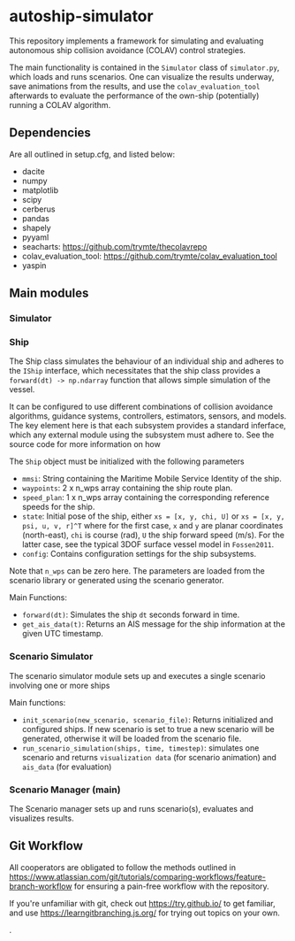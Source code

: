 # autoship-simulator
This repository implements a framework for simulating and evaluating autonomous ship collision avoidance (COLAV) control strategies.

The main functionality is contained in the `Simulator` class of `simulator.py`, which loads and runs scenarios. One can visualize the results underway, save animations from the results, and use the `colav_evaluation_tool` afterwards to evaluate the performance of the own-ship (potentially) running a COLAV algorithm.



## Dependencies
Are all outlined in setup.cfg, and listed below:

- dacite
- numpy
- matplotlib
- scipy
- cerberus
- pandas
- shapely
- pyyaml
- seacharts: https://github.com/trymte/thecolavrepo
- colav_evaluation_tool: https://github.com/trymte/colav_evaluation_tool
- yaspin

## Main modules

### Simulator

### Ship
The Ship class simulates the behaviour of an individual ship and adheres to the `IShip` interface, which necessitates that the ship class provides a `forward(dt) -> np.ndarray` function that allows simple simulation of the vessel.

It can be configured to use different combinations of collision avoidance algorithms, guidance systems, controllers, estimators, sensors, and models. The key element here is that each subsystem provides a standard inferface, which any external module using the subsystem must adhere to.  See the source code for more information on how

The `Ship` object must be initialized with the following parameters

- `mmsi`: String containing the Maritime Mobile Service Identity of the ship.
- `waypoints`: 2 x n_wps array containing the ship route plan.
- `speed_plan`: 1 x n_wps array containing the corresponding reference speeds for the ship.
- `state`: Initial pose of the ship, either `xs = [x, y, chi, U]` or `xs = [x, y, psi, u, v, r]^T` where for the first case, `x` and `y` are planar coordinates (north-east), `chi` is course (rad), `U` the ship forward speed (m/s). For the latter case, see the typical 3DOF surface vessel model in `Fossen2011`.
- `config`: Contains configuration settings for the ship subsystems.

Note that `n_wps` can be zero here. The parameters are loaded from the scenario library or generated using the scenario generator.

Main Functions: </p>

- `forward(dt)`: Simulates the ship `dt` seconds forward in time.
- `get_ais_data(t)`: Returns an AIS message for the ship information at the given UTC timestamp.

### Scenario Simulator

The scenario simulator module sets up and executes a single scenario involving one or more ships

Main functions:

- `init_scenario(new_scenario, scenario_file)`: Returns initialized and configured ships. If new scenario is set to true a new scenario will be generated, otherwise it will be loaded from the scenario file.
-  `run_scenario_simulation(ships, time, timestep)`: simulates one scenario and returns `visualization data` (for scenario animation) and  `ais_data` (for evaluation)

### Scenario Manager (main)
The Scenario manager sets up and runs scenario(s), evaluates and visualizes results.


## Git Workflow

All cooperators are obligated to follow the methods outlined in <https://www.atlassian.com/git/tutorials/comparing-workflows/feature-branch-workflow> for ensuring a pain-free workflow with the repository.

If you're unfamiliar with git, check out <https://try.github.io/> to get familiar, and use <https://learngitbranching.js.org/> for trying out topics on your own.

.
